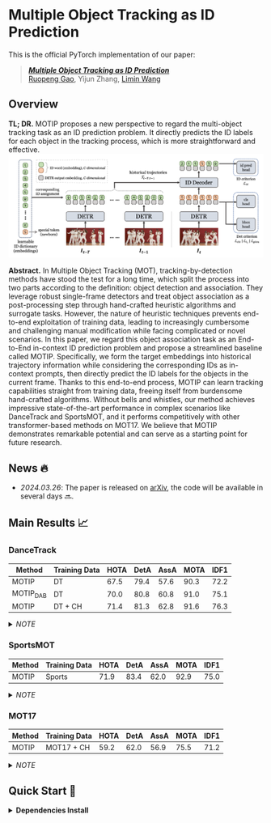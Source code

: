 # Multiple Object Tracking as ID Prediction

This is the official PyTorch implementation of our paper:

> ***[Multiple Object Tracking as ID Prediction](https://arxiv.org/abs/2403.16848)*** <br>
> [Ruopeng Gao](https://ruopenggao.com/), Yijun Zhang, [Limin Wang](https://wanglimin.github.io/)

## Overview

**TL; DR.** MOTIP proposes a new perspective to regard the multi-object tracking task as an ID prediction problem. 
It directly predicts the ID labels for each object in the tracking process, which is more straightforward and effective.
![Overview](./assets/overview.png)

**Abstract.** In Multiple Object Tracking (MOT), tracking-by-detection methods have stood the test for a long time, which split the process into two parts according to the definition: object detection and association. They leverage robust single-frame detectors and treat object association as a post-processing step through hand-crafted heuristic algorithms and surrogate tasks. However, the nature of heuristic techniques prevents end-to-end exploitation of training data, leading to increasingly cumbersome and challenging manual modification while facing complicated or novel scenarios. In this paper, we regard this object association task as an End-to-End in-context ID prediction problem and propose a streamlined baseline called MOTIP. Specifically, we form the target embeddings into historical trajectory information while considering the corresponding IDs as in-context prompts, then directly predict the ID labels for the objects in the current frame. Thanks to this end-to-end process, MOTIP can learn tracking capabilities straight from training data, freeing itself from burdensome hand-crafted algorithms. Without bells and whistles, our method achieves impressive state-of-the-art performance in complex scenarios like DanceTrack and SportsMOT, and it performs competitively with other transformer-based methods on MOT17. We believe that MOTIP demonstrates remarkable potential and can serve as a starting point for future research.


## News :fire:

- <span style="font-variant-numeric: tabular-nums;">*2024.03.26*</span>: The paper is released on [arXiv](https://arxiv.org/abs/2403.16848), the code will be available in several days :soon:.


## Main Results :chart_with_upwards_trend:

### DanceTrack

| Method              | Training Data | HOTA | DetA | AssA | MOTA | IDF1 |
| ------------------- | ------------- | ---- | ---- | ---- | ---- | ---- |
| MOTIP               | DT            | 67.5 | 79.4 | 57.6 | 90.3 | 72.2 |
| MOTIP<sub>DAB</sub> | DT            | 70.0 | 80.8 | 60.8 | 91.0 | 75.1 |
| MOTIP               | DT + CH       | 71.4 | 81.3 | 62.8 | 91.6 | 76.3 |

<details>
  <summary><i>NOTE</i></summary>
  <ol>
    <li>MOTIP is built upon original Deformable DETR, while MOTIP<sub>DAB</sub> is based on DAB-Deformable DETR.</li>
    <li>DT and CH are the abbreviations of DanceTrack and CrowdHuman respectively.</li>
  </ol>
</details>

### SportsMOT

| Method | Training Data | HOTA | DetA | AssA | MOTA | IDF1 |
| ------ | ------------- | ---- | ---- | ---- | ---- | ---- |
| MOTIP  | Sports        | 71.9 | 83.4 | 62.0 | 92.9 | 75.0 |

<details>
  <summary><i>NOTE</i></summary>
  <ol>
    <li>Sports is the abbreviation of SportsMOT.</li>
  </ol>
</details>

### MOT17

| Method | Training Data | HOTA | DetA | AssA | MOTA | IDF1 |
| ------ | ------------- | ---- | ---- | ---- | ---- | ---- |
| MOTIP  | MOT17 + CH    | 59.2 | 62.0 | 56.9 | 75.5 | 71.2 |

<details>
  <summary><i>NOTE</i></summary>
  <ol>
    <li>CH is the abbreviation of CrowdHuman.</li>
  </ol>
</details>


## Quick Start :dash:

<details>
<summary><strong>Dependencies Install</strong></summary>

```bash
# Suggest python version >= 3.10
conda create -n MOTIP python=3.11
conda activate MOTIP
# Now we only support pytorch version >= 2.0, we will support pytorch version <= 1.13 in the future
conda install pytorch==2.2.0 torchvision==0.17.0 torchaudio==2.2.0 pytorch-cuda=11.8 -c pytorch -c nvidia
# Other dependencies
conda install matplotlib pyyaml scipy tqdm tensorboard seaborn scikit-learn pandas
pip install opencv-python einops wandb pycocotools timm
# Compile the Deformable Attention
cd models/ops/
sh make.sh
```

</details>
